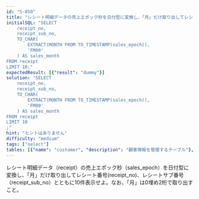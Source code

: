 ```yaml
---
id: "S-050"
title: "レシート明細データの売上エポック秒を日付型に変換し、「月」だけ取り出してレシート番号(rece..."
initialSQL: "SELECT 
    receipt_no, 
    receipt_sub_no,
    TO_CHAR(
        EXTRACT(MONTH FROM TO_TIMESTAMP(sales_epoch)), 
        'FM00'
    ) AS sales_month
FROM receipt
LIMIT 10;"
expectedResult: [{"result": "dummy"}]
solution: "SELECT 
    receipt_no, 
    receipt_sub_no,
    TO_CHAR(
        EXTRACT(MONTH FROM TO_TIMESTAMP(sales_epoch)), 
        'FM00'
    ) AS sales_month
FROM receipt
LIMIT 10
;"
hint: "ヒントはありません"
difficulty: "medium"
tags: ["select"]
tables: [{"name": "customer", "description": "顧客情報を管理するテーブル"}, {"name": "receipt", "description": "レシート明細データを管理するテーブル"}, {"name": "store", "description": "店舗情報を管理するテーブル"}, {"name": "product", "description": "商品情報を管理するテーブル"}, {"name": "category", "description": "カテゴリ情報を管理するテーブル"}]
---
```


レシート明細データ（receipt）の売上エポック秒（sales_epoch）を日付型に変換し、「月」だけ取り出してレシート番号(receipt_no)、レシートサブ番号（receipt_sub_no）とともに10件表示せよ。なお、「月」は0埋め2桁で取り出すこと。